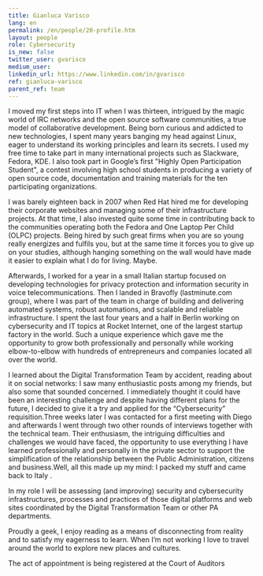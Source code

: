 ```yaml
---
title: Gianluca Varisco
lang: en
permalink: /en/people/20-profile.htm
layout: people
role: Cybersecurity
is_new: false
twitter_user: gvarisco
medium_user:
linkedin_url: https://www.linkedin.com/in/gvarisco
ref: gianluca-varisco
parent_ref: team
---
```

I moved my first steps into IT when I was thirteen, intrigued by the magic world of IRC networks and the open source software communities, a true model of collaborative development. Being born curious and  addicted to new technologies, I spent many years  banging my head against Linux, eager to understand its working principles and learn its secrets. I used my free time to take part in many international projects such as Slackware, Fedora, KDE. I also took part in Google’s first "Highly Open Participation Student", a contest involving high school students in producing a variety of  open source code, documentation and training materials for the ten participating organizations.

I was barely eighteen back in 2007 when Red Hat hired me for developing their corporate websites and managing some of their infrastructure projects. At that time, I also invested quite some time in contributing back to the communities operating both the Fedora and One Laptop Per Child (OLPC) projects. Being hired by such great firms when you are so young really energizes and fulfils you, but at the same time it forces you to give up on your studies, although hanging something on the wall would have made it easier to explain what I do for living. Maybe.

Afterwards, I worked for a year in a small Italian startup focused on developing technologies for privacy protection and information security in voice telecommunications. Then I landed in Bravofly (lastminute.com group), where I was part of the team in charge of building and delivering  automated systems, robust automations, and scalable and reliable infrastructure. I spent the last four years and a half in Berlin working on cybersecurity and IT topics at Rocket Internet, one of the largest startup factory in the world. Such a unique experience which gave me the opportunity to grow both professionally and personally while working elbow-to-elbow with hundreds of entrepreneurs and companies located all over the world.

I learned about the Digital Transformation Team by accident, reading about it on social networks: I saw many enthusiastic posts among my friends, but also some that sounded concerned. I immediately thought it could have been an interesting challenge and despite having different plans for the future, I decided to give it a try and applied for the “Cybersecurity” requisition.Three weeks later I was contacted for a first meeting with Diego and afterwards I went through two other rounds of interviews together with the technical team. Their enthusiasm, the intriguing difficulties and challenges we would have faced, the opportunity to use everything I have learned professionally and personally in the private sector to support the simplification of the relationship between the Public Administration, citizens and business.Well, all this made up my mind: I packed my stuff and came back to Italy .

In my role I will be assessing (and improving) security and cybersecurity infrastructures, processes and practices of those digital platforms and web sites coordinated by the Digital Transformation Team or other PA departments.

Proudly a geek, I enjoy reading as a means of disconnecting from reality and to satisfy my eagerness to learn.  When I’m not working I love to travel around the world to explore new places and cultures.

The act of appointment is being registered at the Court of Auditors
